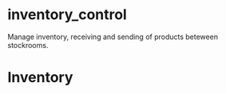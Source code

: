 # inventory_control
Manage inventory, receiving and sending of products beteween stockrooms.
# Inventory
